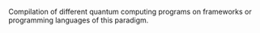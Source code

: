 Compilation of different quantum computing programs on frameworks or programming languages of this paradigm.
